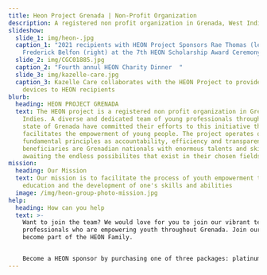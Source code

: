 ```yaml
---
title: Heon Project Grenada | Non-Profit Organization
description: A registered non profit organization in Grenada, West Indies
slideshow:
  slide_1: img/heon-.jpg
  caption_1: "2021 recipients with HEON Project Sponsors Rae Thomas (left) and
    Frederick Belfon (right) at the 7th HEON Scholarship Award Ceremony "
  slide_2: img/CGC01885.jpg
  caption_2: "Fourth annul HEON Charity Dinner  "
  slide_3: img/kazelle-care.jpg
  caption_3: Kazelle Care collaborates with the HEON Project to provide electronic
    devices to HEON recipients
blurb:
  heading: HEON PROJECT GRENADA
  text: The HEON project is a registered non profit organization in Grenada, West
    Indies. A diverse and dedicated team of young professionals throughout the
    state of Grenada have committed their efforts to this initiative that
    facilitates the empowerment of young people. The project operates on
    fundamental principles as accountability, efficiency and transparency. Our
    beneficiaries are Grenadian nationals with enormous talents and skills
    awaiting the endless possibilites that exist in their chosen fields.
mission:
  heading: Our Mission
  text: Our mission is to facilitate the process of youth empowerment through
    education and the development of one's skills and abilities
  image: /img/heon-group-photo-mission.jpg
help:
  heading: How can you help
  text: >-
    Want to join the team? We would love for you to join our vibrant team of
    professionals who are empowering youth throughout Grenada. Join our team and
    become part of the HEON Family. 


    Become a HEON sponsor by purchasing one of three packages: platinum, gold or silver or simply make a contribution of any amount to the project. We also collaborate with organizations and businesses to offer special awards.
---
```

